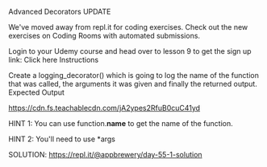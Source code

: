 Advanced Decorators
UPDATE

We've moved away from repl.it for coding exercises.
Check out the new exercises on Coding Rooms with automated submissions.

Login to your Udemy course and head over to lesson 9 to get the sign up link:
Click here
Instructions

Create a logging_decorator() which is going to log the name of the function that was called, the arguments it was given and finally the returned output.
Expected Output

https://cdn.fs.teachablecdn.com/jA2ypes2RfuB0cuC41yd

HINT 1: You can use function.__name__ to get the name of the function.

HINT 2: You'll need to use *args

SOLUTION: https://repl.it/@appbrewery/day-55-1-solution